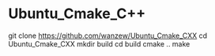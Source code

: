 # Ubuntu_Cmake_C++

git clone https://github.com/wanzew/Ubuntu_Cmake_CXX
cd Ubuntu_Cmake_CXX
mkdir build
cd build
cmake ..
make
